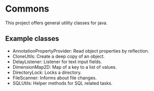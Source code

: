 # Commons

This project offers general utility classes for java. 

## Example classes

- AnnotationPropertyProvider: Read object properties by reflection.
- CloneUtils: Create a deep copy of an object.
- DelayListener: Listener for text input fields.
- DimensionMap2D: Map of a key to a list of values.
- DirectoryLock: Locks a directory.
- FileScanner: Informs about file changes.
- SQLUtils: Helper methods for SQL related tasks.

